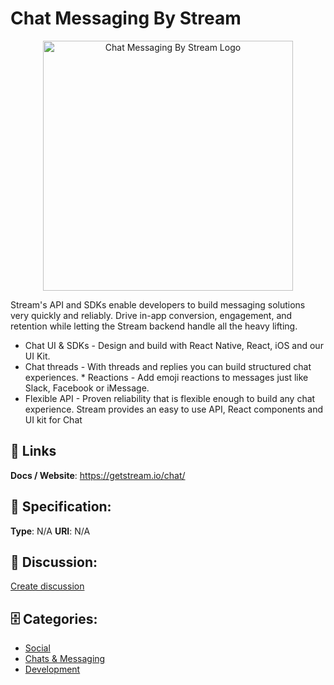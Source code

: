# Chat Messaging By Stream
<p align="center">
    <img width="400" src="https://raw.githubusercontent.com/apis-list/apis-list/main/apis/chat-messaging-by-stream/logo_256x256.png" alt="Chat Messaging By Stream Logo"/>
</p>

Stream's API and SDKs enable developers to build messaging solutions very quickly and reliably. Drive in-app conversion, engagement, and retention while letting the Stream backend handle all the heavy lifting. 

* Chat UI & SDKs - Design and build with React Native, React, iOS and our UI Kit. 
* Chat threads - With threads and replies you can build structured chat experiences. * Reactions - Add emoji reactions to messages just like Slack, Facebook or iMessage. 
* Flexible API - Proven reliability that is flexible enough to build any chat experience. Stream provides an easy to use API, React components and UI kit for Chat

##  🔗 Links
**Docs / Website**: https://getstream.io/chat/

## 🧬 Specification:
**Type**: N/A
**URI**: N/A

## 💬 Discussion:
[Create discussion](https://github.com/apis-list/apis-list/discussions/new)

## 🗄️ Categories:
- [Social](https://github.com/apis-list/apis-list#social)
- [Chats & Messaging](https://github.com/apis-list/apis-list#chats-and-messaging)
- [Development](https://github.com/apis-list/apis-list#development)







